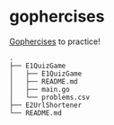 # gophercises
[Gophercises](https://courses.calhoun.io/courses/cor_gophercises) to practice!

```
.
├── E1QuizGame
│   ├── E1QuizGame
│   ├── README.md
│   ├── main.go
│   └── problems.csv
├── E2UrlShortener
└── README.md
```
